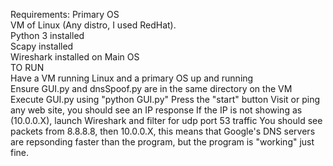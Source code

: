 Requirements: Primary OS <br /> 
VM of Linux (Any distro, I used RedHat). <br />
Python 3 installed <br />
Scapy installed <br />
Wireshark installed on Main OS <br />
TO RUN <br /> 
  Have a VM running Linux and a primary OS up and running<br />
  Ensure GUI.py and dnsSpoof.py are in the same directory on the VM<br />
  Execute GUI.py using "python GUI.py"
  Press the "start" button
  Visit or ping any web site, you should see an IP response
    If the IP is not showing as (10.0.0.X), launch Wireshark and filter for udp port 53 traffic
    You should see packets from 8.8.8.8, then 10.0.0.X, this means that Google's DNS servers are repsonding faster than the     program, but the program is "working" just fine.
